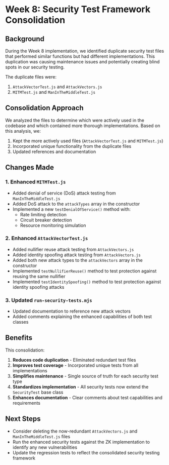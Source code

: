 # Week 8: Security Test Framework Consolidation

## Background

During the Week 8 implementation, we identified duplicate security test files that performed similar functions but had different implementations. This duplication was causing maintenance issues and potentially creating blind spots in our security testing.

The duplicate files were:
1. `AttackVectorTest.js` and `AttackVectors.js`
2. `MITMTest.js` and `ManInTheMiddleTest.js`

## Consolidation Approach

We analyzed the files to determine which were actively used in the codebase and which contained more thorough implementations. Based on this analysis, we:

1. Kept the more actively used files (`AttackVectorTest.js` and `MITMTest.js`)
2. Incorporated unique functionality from the duplicate files
3. Updated references and documentation

## Changes Made

### 1. Enhanced `MITMTest.js`

- Added denial of service (DoS) attack testing from `ManInTheMiddleTest.js`
- Added DoS attack to the `attackTypes` array in the constructor
- Implemented a new `testDenialOfService()` method with:
  - Rate limiting detection
  - Circuit breaker detection
  - Resource monitoring simulation

### 2. Enhanced `AttackVectorTest.js`

- Added nullifier reuse attack testing from `AttackVectors.js`
- Added identity spoofing attack testing from `AttackVectors.js`
- Added both new attack types to the `attackVectors` array in the constructor
- Implemented `testNullifierReuse()` method to test protection against reusing the same nullifier
- Implemented `testIdentitySpoofing()` method to test protection against identity spoofing attacks

### 3. Updated `run-security-tests.mjs`

- Updated documentation to reference new attack vectors
- Added comments explaining the enhanced capabilities of both test classes

## Benefits

This consolidation:

1. **Reduces code duplication** - Eliminated redundant test files
2. **Improves test coverage** - Incorporated unique tests from all implementations
3. **Simplifies maintenance** - Single source of truth for each security test type
4. **Standardizes implementation** - All security tests now extend the `SecurityTest` base class
5. **Enhances documentation** - Clear comments about test capabilities and requirements

## Next Steps

- Consider deleting the now-redundant `AttackVectors.js` and `ManInTheMiddleTest.js` files
- Run the enhanced security tests against the ZK implementation to identify any new vulnerabilities
- Update the regression tests to reflect the consolidated security testing framework 